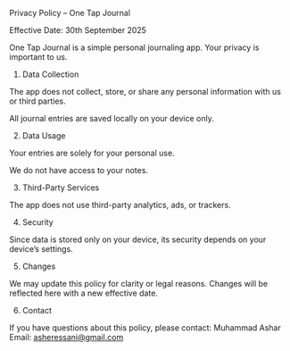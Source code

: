 Privacy Policy – One Tap Journal

Effective Date: 30th September 2025

One Tap Journal is a simple personal journaling app. Your privacy is important to us.

1. Data Collection

The app does not collect, store, or share any personal information with us or third parties.

All journal entries are saved locally on your device only.

2. Data Usage

Your entries are solely for your personal use.

We do not have access to your notes.

3. Third-Party Services

The app does not use third-party analytics, ads, or trackers.

4. Security

Since data is stored only on your device, its security depends on your device’s settings.

5. Changes

We may update this policy for clarity or legal reasons. Changes will be reflected here with a new effective date.

6. Contact

If you have questions about this policy, please contact:
Muhammad Ashar
Email: asheressani@gmail.com
